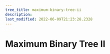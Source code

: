 ```yaml
---
tree_title: maximum-binary-tree-ii
description: 
last_modified: 2022-06-09T21:23:28.2328
---
```


# Maximum Binary Tree II
